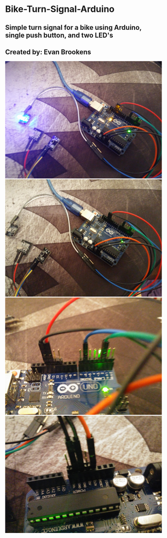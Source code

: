 # Bike-Turn-Signal-Arduino
## Simple turn signal for a bike using Arduino, single push button, and two LED's
## Created by: Evan Brookens
![Right Light On](https://github.com/evbr1432/Bike-Turn-Signal-Arduino/blob/master/images/Arduino_bike1.jpg "UNO light on")
![Whole Project](https://github.com/evbr1432/Bike-Turn-Signal-Arduino/blob/master/images/Arduino_bike2.jpg "UNO whole project")
![Pins Used](https://github.com/evbr1432/Bike-Turn-Signal-Arduino/blob/master/images/Arduino_bike3.jpg "UNO Pins Used")
![Power/Ground Pins](https://github.com/evbr1432/Bike-Turn-Signal-Arduino/blob/master/images/Arduino_bike4.jpg "Power/Ground Pins")

